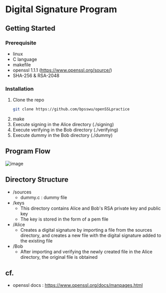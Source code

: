 # Digital Signature Program

## Getting Started
### Prerequisite
* linux
* C language
* makefile
* openssl 1.1.1 (https://www.openssl.org/source/)
* SHA-256 & RSA-2048
### Installation
1. Clone the repo
    ```sh
    git clone https://github.com/bpsswu/openSSLpractice
    ```
2. make
3. Execute signing in the Alice directory (./signing)
4. Execute verifying in the Bob directory (./verifying)
5. Execute dummy in the Bob directory (./dummy)

## Program Flow
![image](https://user-images.githubusercontent.com/101001675/209760380-3596c140-06f9-4c70-996c-16db2fe59304.png)

## Directory Structure
- /sources
    - dummy.c : dummy file
- /keys
    - This directory contains Alice and Bob's RSA private key and public key
    - The key is stored in the form of a pem file
- /Alice
    - Creates a digital signature by importing a file from the sources directory, and creates a new file with the digital signature added to the existing file
- /Bob
    - After importing and verifying the newly created file in the Alice directory, the original file is obtained

## cf.
- openssl docs : https://www.openssl.org/docs/manpages.html
